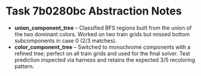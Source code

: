 # Task 7b0280bc Abstraction Notes

- **union_component_tree** – Classified BFS regions built from the union of the two dominant colors. Worked on two train grids but missed bottom subcomponents in case 0 (2/3 matches).
- **color_component_tree** – Switched to monochrome components with a refined tree; perfect on all train grids and used for the final solver. Test prediction inspected via harness and retains the expected 3/5 recoloring pattern.
